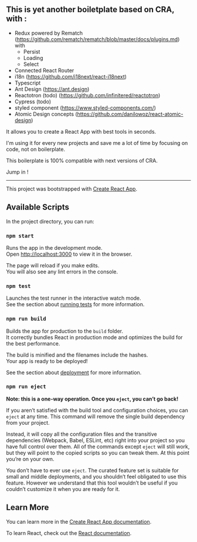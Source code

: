 ## This is yet another boiletplate based on CRA, with : 
- Redux powered by Rematch (https://github.com/rematch/rematch/blob/master/docs/plugins.md) with
  - Persist
  - Loading
  - Select
- Connected React Router
- i18n (https://github.com/i18next/react-i18next)
- Typescript
- Ant Design (https://ant.design)
- Reactotron (todo) (https://github.com/infinitered/reactotron)
- Cypress (todo)
- styled component (https://www.styled-components.com/)
- Atomic Design concepts (https://github.com/danilowoz/react-atomic-design)

It allows you to create a React App with best tools in seconds. 

I'm using it for every new projects and save me a lot of time by focusing on code, not on boilerplate.

This boilerplate is 100% compatible with next versions of CRA.

Jump in !

---

This project was bootstrapped with [Create React App](https://github.com/facebook/create-react-app).

## Available Scripts

In the project directory, you can run:

### `npm start`

Runs the app in the development mode.<br>
Open [http://localhost:3000](http://localhost:3000) to view it in the browser.

The page will reload if you make edits.<br>
You will also see any lint errors in the console.

### `npm test`

Launches the test runner in the interactive watch mode.<br>
See the section about [running tests](https://facebook.github.io/create-react-app/docs/running-tests) for more information.

### `npm run build`

Builds the app for production to the `build` folder.<br>
It correctly bundles React in production mode and optimizes the build for the best performance.

The build is minified and the filenames include the hashes.<br>
Your app is ready to be deployed!

See the section about [deployment](https://facebook.github.io/create-react-app/docs/deployment) for more information.

### `npm run eject`

**Note: this is a one-way operation. Once you `eject`, you can’t go back!**

If you aren’t satisfied with the build tool and configuration choices, you can `eject` at any time. This command will remove the single build dependency from your project.

Instead, it will copy all the configuration files and the transitive dependencies (Webpack, Babel, ESLint, etc) right into your project so you have full control over them. All of the commands except `eject` will still work, but they will point to the copied scripts so you can tweak them. At this point you’re on your own.

You don’t have to ever use `eject`. The curated feature set is suitable for small and middle deployments, and you shouldn’t feel obligated to use this feature. However we understand that this tool wouldn’t be useful if you couldn’t customize it when you are ready for it.

## Learn More

You can learn more in the [Create React App documentation](https://facebook.github.io/create-react-app/docs/getting-started).

To learn React, check out the [React documentation](https://reactjs.org/).
